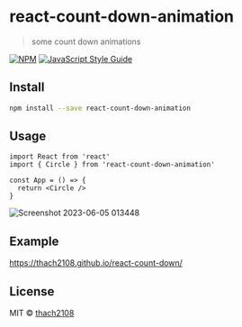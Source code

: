 # react-count-down-animation

> some count down animations

[![NPM](https://img.shields.io/npm/v/react-count-down-animation.svg)](https://www.npmjs.com/package/react-count-down-animation) [![JavaScript Style Guide](https://img.shields.io/badge/code_style-standard-brightgreen.svg)](https://standardjs.com)

## Install

```bash
npm install --save react-count-down-animation
```

## Usage

```tsx
import React from 'react'
import { Circle } from 'react-count-down-animation'

const App = () => {
  return <Circle />
}
```

![Screenshot 2023-06-05 013448](https://github.com/thach2108/react-count-down-animation/assets/25563285/475ce2f8-6130-4261-8db5-bf391b87d50b)

## Example

<https://thach2108.github.io/react-count-down/>

## License

MIT © [thach2108](https://github.com/thach2108)

